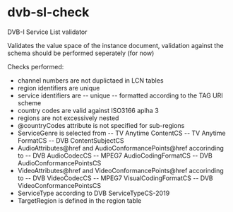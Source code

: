 # dvb-sl-check
DVB-I Service List validator

Validates the value space of the instance document, validation against the schema should be performed seperately (for now)

Checks performed:
* channel numbers are not duplictaed in LCN tables
* region identifiers are unique
* service identifiers are 
-- unique
-- formatted according to the TAG URI scheme
* country codes are valid against ISO3166 aplha 3
* regions are not excessively nested
* @countryCodes attribute is not specified for sub-regions
* ServiceGenre is selected from
-- TV Anytime ContentCS
-- TV Anytime FormatCS
-- DVB ContentSubjectCS
* AudioAttributes@href and AudioConformancePoints@href accorinding to 
-- DVB AudioCodecCS
-- MPEG7 AudioCodingFormatCS
-- DVB AudioConformancePointsCS
* VideoAttributes@href and VideoConformancePoints@href accorinding to 
-- DVB VideoCodecCS
-- MPEG7 VisualCodingFormatCS
-- DVB VideoConformancePointsCS
* ServiceType according to DVB ServiceTypeCS-2019
* TargetRegion is defined in the region table